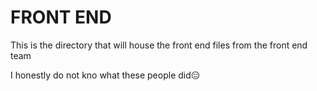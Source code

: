 # FRONT END

This is the directory that will house the front end files from the front end team

I honestly do not kno what these people did😑
